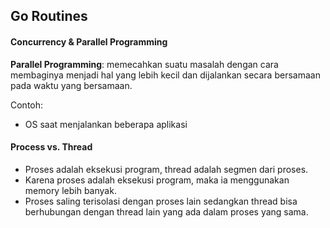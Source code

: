 ## Go Routines

#### Concurrency & Parallel Programming

**Parallel Programming**: memecahkan suatu masalah dengan cara membaginya menjadi
hal yang lebih kecil dan dijalankan secara bersamaan pada waktu yang bersamaan.

Contoh: 
- OS saat menjalankan beberapa aplikasi  

#### Process vs. Thread

- Proses adalah eksekusi program, thread adalah segmen dari proses.
- Karena proses adalah eksekusi program, maka ia menggunakan memory lebih banyak.
- Proses saling terisolasi dengan proses lain sedangkan thread bisa berhubungan dengan thread lain yang ada dalam proses yang sama.